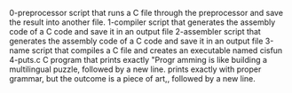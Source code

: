 0-preprocessor script that runs a C file through the preprocessor and save the result into another file.
1-compiler script that generates the assembly code of a C code and save it in an output file
2-assembler script that generates the assembly code of a C code and save it in an output file
3-name script that compiles a C file and creates an executable named cisfun
4-puts.c C program that prints exactly "Progr
amming is like building a multilingual puzzle, followed by a new line.
prints exactly with proper grammar, but the outcome is a piece of art,, followed by a new line.
